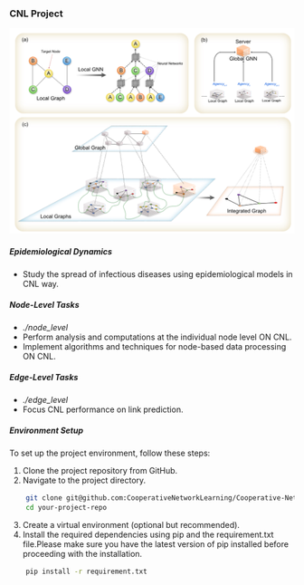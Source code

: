 ### CNL Project


![结构](./pic/cnl.png)


##### Epidemiological Dynamics
- Study the spread of infectious diseases using epidemiological models in CNL way.

##### Node-Level Tasks
- *./node_level*
- Perform analysis and computations at the individual node level ON CNL.
- Implement algorithms and techniques for node-based data processing ON CNL.

##### Edge-Level Tasks
- *./edge_level*
- Focus CNL performance on link prediction.

##### Environment Setup
To set up the project environment, follow these steps:

1. Clone the project repository from GitHub.
2. Navigate to the project directory.
```bash
    git clone git@github.com:CooperativeNetworkLearning/Cooperative-Network-Learning.git
    cd your-project-repo
```
3. Create a virtual environment (optional but recommended).
4. Install the required dependencies using pip and the requirement.txt file.Please make sure you have the latest version of pip installed before proceeding with the installation.
```bash 
    pip install -r requirement.txt
```